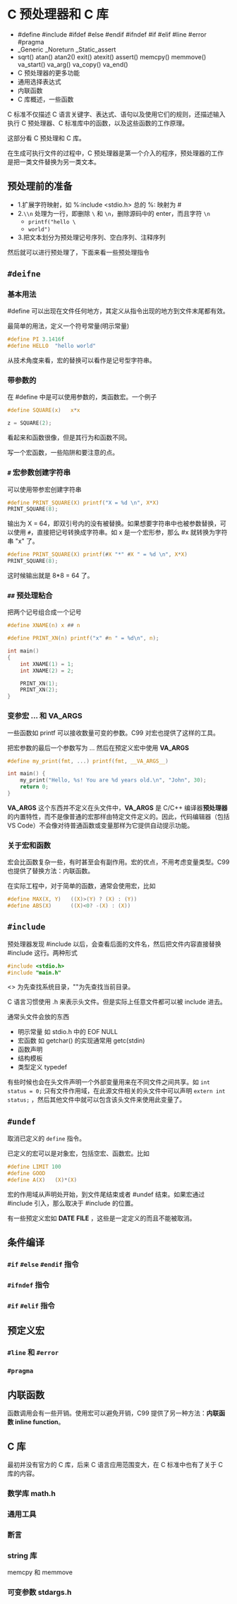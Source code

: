 
# C 预处理器和 C 库

- #define #include #ifdef #else #endif #ifndef #if #elif #line #error #pragma
- _Generic _Noreturn _Static_assert
- sqrt() atan() atan2() exit() atexit() assert() memcpy() memmove() va_start() va_arg() va_copy() va_end()
- C 预处理器的更多功能
- 通用选择表达式
- 内联函数
- C 库概述，一些函数

C 标准不仅描述 C 语言关键字、表达式、语句以及使用它们的规则，还描述输入执行 C 预处理器、C 标准库中的函数，以及这些函数的工作原理。

这部分看 C 预处理和 C 库。

在生成可执行文件的过程中，C 预处理器是第一个介入的程序，预处理器的工作是把一类文件替换为另一类文本。


## 预处理前的准备

- 1.扩展字符映射，如 %:include <stdio.h> 总的 %: 映射为 #
- 2.`\\n` 处理为一行，即删除 `\` 和 `\n`，删除源码中的 enter，而且字符 `\n`
  - `printf("hello \`
  - `world")`
- 3.把文本划分为预处理记号序列、空白序列、注释序列

然后就可以进行预处理了，下面来看一些预处理指令

## `#deifne`

### 基本用法

#define 可以出现在文件任何地方，其定义从指令出现的地方到文件末尾都有效。

最简单的用法，定义一个符号常量(明示常量)

```c
#define PI 3.1416f
#define HELLO  "hello world"
```


从技术角度来看，宏的替换可以看作是记号型字符串。

### 带参数的

在 #define 中是可以使用参数的，类函数宏。一个例子

```c
#define SQUARE(x)   x*x

z = SQUARE(2);
```

看起来和函数很像，但是其行为和函数不同。

写一个宏函数，一些陷阱和要注意的点。

### `#` 宏参数创建字符串

可以使用带参宏创建字符串

```c
#define PRINT_SQUARE(X) printf("X = %d \n", X*X)
PRINT_SQUARE(8);
```
输出为 X = 64，即双引号内的没有被替换。如果想要字符串中也被参数替换，可以使用 `#`，直接把记号转换成字符串。如 x 是一个宏形参，那么 #x 就转换为字符串 "x" 了。

```c
#define PRINT_SQUARE(X) printf(#X "*" #X " = %d \n", X*X)
PRINT_SQUARE(8);
```
这时候输出就是 8*8 = 64 了。

### `##` 预处理粘合

把两个记号组合成一个记号

```c
#define XNAME(n) x ## n

#define PRINT_XN(n) printf("x" #n " = %d\n", n);

int main()
{
    int XNAME(1) = 1;
    int XNAME(2) = 2;

    PRINT_XN(1);
    PRINT_XN(2);
}
```

### 变参宏 ... 和 __VA_ARGS__

一些函数如 printf 可以接收数量可变的参数。C99 对宏也提供了这样的工具。

把宏参数的最后一个参数写为 ... 然后在预定义宏中使用 __VA_ARGS__


```c
#define my_print(fmt, ...) printf(fmt, __VA_ARGS__)

int main() {
    my_print("Hello, %s! You are %d years old.\n", "John", 30);
    return 0;
}
```

__VA_ARGS__ 这个东西并不定义在头文件中，__VA_ARGS__ 是 C/C++ 编译器**预处理器**的内置特性，而不是像普通的宏那样由特定文件定义的。因此，代码编辑器（包括 VS Code）不会像对待普通函数或变量那样为它提供自动提示功能。

### 关于宏和函数

宏会比函数复杂一些，有时甚至会有副作用。宏的优点，不用考虑变量类型。C99 也提供了替换方法：内联函数。

在实际工程中，对于简单的函数，通常会使用宏，比如

```c
#define MAX(X, Y)   ((X)>(Y) ? (X) : (Y))
#define ABS(X)      ((X)<0? -(X) : (X))
```

## `#include` 

预处理器发现 #include 以后，会查看后面的文件名，然后把文件内容直接替换 #include 这行。两种形式
```c
#include <stdio.h>  
#include "main.h"
```

<> 为先查找系统目录，""为先查找当前目录。

C 语言习惯使用 .h 来表示头文件。但是实际上任意文件都可以被 include 进去。

通常头文件会放的东西
- 明示常量 如 stdio.h 中的 EOF NULL
- 宏函数 如 getchar() 的实现通常用 getc(stdin)
- 函数声明 
- 结构模板
- 类型定义 typedef 

有些时候也会在头文件声明一个外部变量用来在不同文件之间共享。如 `int status = 0;` 只有文件作用域，在此源文件相关的头文件中可以声明 `extern int status;` ，然后其他文件中就可以包含该头文件来使用此变量了。

## `#undef`

取消已定义的 `define` 指令。

已定义的宏可以是对象宏，包括空宏、函数宏。比如
```c
#define LIMIT 100
#define GOOD
#define A(X)   (X)*(X)
```

宏的作用域从声明处开始，到文件尾结束或者 #undef 结束。如果宏通过 #include 引入，那么取决于 #include 的位置。

有一些预定义宏如 __DATE__ __FILE__ ，这些是一定定义的而且不能被取消。

## 条件编译

### `#if` `#else` `#endif` 指令

### `#ifndef` 指令

### `#if` `#elif` 指令


## 预定义宏

### `#line` 和 `#error`


### `#pragma`


## 内联函数

函数调用会有一些开销。使用宏可以避免开销，C99 提供了另一种方法：**内联函数 inline function**。


## C 库

最初并没有官方的 C 库，后来 C 语言应用范围变大，在 C 标准中也有了关于 C 库的内容。


### 数学库 math.h


### 通用工具


### 断言


### string 库

memcpy 和 memmove 

### 可变参数 stdargs.h

















